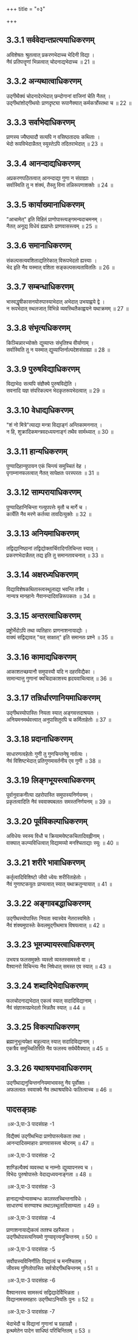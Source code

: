 +++
title = "०३"

+++
## 3.3.1 सर्ववेदान्तप्रत्ययाधिकरणम्

अविशेषतः श्रुतत्वात् प्रकरणभेदाच्च भेदिनी विद्या ।  
नैवं प्रतिपत्तॄणां भिन्नत्वात् चोदनाद्यभेदाच्च ॥ 21 ॥

## 3.3.2 अन्यथात्वाधिकरणम्

उद्गीथैक्यं चोदनादेरभेदात् छन्दोगानां वाजिनां चेति नैतत् ।  
उद्गीथांशोद्गीथयोः प्राणदृष्ट्या रूपानैक्यात् कर्मकर्त्रोस्तथा च ॥ 22 ॥

## 3.3.3 सर्वाभेदाधिकरणम्

प्राणस्य ज्यैष्ठ्यादौ सत्यपि न वसिष्ठतादयः कथिताः ।  
भेदो रूपविभेदान्नैतत् स्युस्तेऽपि तदितराभेदात् ॥ 23 ॥

## 3.3.4 आनन्दाद्यधिकरणम्

अप्रकरणपठितत्वात् आनन्दाद्या गुणा न संग्राह्याः ।  
सर्वास्विति तु न शंक्यं, तैस्तु विना तन्निरूपणाशक्तेः ॥ 24 ॥

## 3.3.5 कार्याख्यानाधिकरणम्

"आचामेत्" इति विहितं प्राणोपास्त्यङ्गमन्यदाचमनम् ।  
नैतत् अनूद्य विधेयं ह्यप्राप्तेः प्राणवासस्त्वम् ॥ 25 ॥

## 3.3.6 समानाधिकरणम्

संकल्पसत्यवशिताद्यतिरेकात् विरूपभेदतो ह्यस्याः ।  
भेद इति नैव यस्मात् वशिता सङ्कल्पसत्यताविततिः ॥ 26 ॥

## 3.3.7 सम्बन्धाधिकरणम्

भास्वद्धृषीकासनयोरुपास्याभेदात् अभेदात् उभयाह्वये द्वे ।  
न रूपभेदात् स्थलजात् विभिन्ने व्यवस्थितैकाह्वयने यथाक्रमम् ॥ 27 ॥

## 3.3.8 संभृत्यधिकरणम्

किञ्चिन्नारभ्योक्तेः द्युव्याप्तः संभृतिश्च वीर्याणाम् ।  
सर्वास्विति तु न यस्मात् द्युव्याप्तिर्नाल्पदेशसंग्राह्या ॥ 28 ॥

## 3.3.9 पुरुषविद्याधिकरणम्

विद्याभेदः सत्यपि संज्ञैक्ये पुरुषविद्येति ।  
सवनादि यज्ञ संपरिकल्पन भेदकृतरूपभेदत्वात् ॥ 29 ॥

## 3.3.10 वेधाद्यधिकरणम्

"शं नो मित्रे"त्याद्या मन्त्रा विद्याङ्गं अन्तिकामननात् ।  
न हि, शुक्रादिकमन्त्रवदध्ययनाङ्गं तथैव सार्मथ्यात् ॥ 30 ॥

## 3.3.11 हान्यधिकरणम्

पुण्यादिहान्युपायन एकं चिन्त्यं समुच्चितं वेह ।  
पृगाम्नानफलत्वात् नैतत् सापेक्षतः परस्परतः ॥ 31 ॥

## 3.3.12 साम्परायाधिकरणम्

पुण्यादिहानिचिन्ता गत्युपपत्तेः मृतौ च मार्गे च ।  
कार्येति नैव मरणे कर्तव्या तावदित्युक्तेः ॥ 32 ॥

## 3.3.13 अनियमाधिकरणम्

तद्विद्यानिष्ठानां तद्विद्योक्तार्चिरादिगतिचिन्ता स्यात् ।  
प्रकरणभेदान्नैतत् तद्य इति तु समानतावचनात् ॥ 33 ॥

## 3.3.14 अक्षरध्यधिकरणम्

विद्याविशेषकथितास्त्वस्थूलाद्या भवन्ति तत्रैव ।  
नान्यत्र मानहानेः नैवानन्दादिवन्निरूपकतः ॥ 34 ॥

## 3.3.15 अन्तरत्वाधिकरणम्

प्रष्ट्रोर्भेदोऽपि तथा व्यतिहारः प्राणनाशनायाद्योः ।  
वाक्यं सद्विद्यावत् "यत् साक्षात्" इति समानतः प्रश्ने ॥ 35 ॥

## 3.3.16 कामाद्यधिकरणम्

आकाशतच्छयानौ समुपास्यौ यदि न दहरविद्यैका ।  
सामान्यात्तु गुणानां क्वचिदाकाशस्य हृदयवाचित्वात् ॥ 36 ॥

## 3.3.17 तन्निर्धारणानियमाधिकरणम्

उद्गीथस्योपास्तिः नियता स्यात् अङ्गवत्तदाश्रयतः ।  
अनियमनमर्थवत्त्वात् अनुपासितुरपि च कर्मिताहेतोः ॥ 37 ॥

## 3.3.18 प्रदानाधिकरणम्

साधारणत्वहेतोः गुणी तु गुणचिन्तनेषु नार्वत्यः ।  
नैवं विशिष्टभेदात् प्रतिगुणमावर्तनीय एव गुणी ॥ 38 ॥

## 3.3.19 लिङ्गभूयस्त्वाधिकरणम्

पूर्वानुवाकनीत्या दहरोपास्ति समुपास्यनिर्णयनम् ।  
प्रकृतत्वादिति नैवं स्ववाक्यबलतः समस्तनिर्णयनम् ॥ 39 ॥

## 3.3.20 पूर्वविकल्पाधिकरणम्

अविधेयः स्वस्य विधौ च क्रियामयेष्टकचितादिवह्नीनाम् ।  
वाक्यात् कल्प्यविधित्वात् विद्यामय्यो मनश्चिताद्याः स्युः ॥ 40 ॥

## 3.3.21 शरीरे भावाधिकरणम्

कर्तृत्वादिविशिष्टो जीवो ध्येयः शरीरिताहेतोः ।  
नैवं गुणाष्टकयुतः प्राप्यत्वात् स्यात् यथाक्रतुन्यायात् ॥ 41 ॥

## 3.3.22 अङ्गावबद्धाधिकरणम्

उद्गीथस्योपास्तिः नियता स्वास्वेव नेतरास्वमितेः ।  
नैवं शंक्यमुपास्तेः केवलमुद्गीथमात्र विषयत्वात् ॥ 42 ॥

## 3.3.23 भूमज्यायस्त्वाधिकरणम्

उभयत्र फलसमुक्तेः व्यस्तो व्यस्तस्समस्तो वा ।  
वैश्वानरो विचिन्त्यः नैव निषेधात् समस्त एव स्यात् ॥ 43 ॥

## 3.3.24 शब्दादिभेदाधिकरणम्

फलचोदनाद्यभेदात् एकत्वं स्यात् सदादिविद्यानाम् ।  
नैवं संज्ञारूपप्रभेदतो भिन्नतैव स्यात् ॥ 44 ॥

## 3.3.25 विकल्पाधिकरणम्

ब्रह्मानुभूत्यपेक्षा बाहुल्यात् स्यात् सदादिविद्यानाम् ।  
एकत्रैव समुच्चितिरिति नैव फलस्य सर्वथैवैक्यात् ॥ 45 ॥

## 3.3.26 यथाश्रयभावाधिकरणम्

उद्गीथाद्यनुचिन्तननियमाभावस्तु नैव पूर्वोक्तः ।  
अफलत्वतः स्ववाक्ये नैव तथाश्रयविधेः फलित्वाच्च ॥ 46 ॥

## पादसङ्ग्रहः
॥अ-3,पा-3 पादसंग्रहः -1

विद्यैक्यं उद्गीथभिदा प्राणोपास्त्येकता तथा ।  
आनन्दादिसमाहारः प्राणवासस्त्व चोदनम् ॥ 47 ॥

॥अ-3,पा-3 पादसंग्रहः -2

शाण्डिल्यैक्यं व्यवस्था च नाम्नोः द्युव्यापनस्य च ।  
विभेदः पुरुषोपास्तेः वेदाद्यध्ययनाङ्गता ॥ 48 ॥

॥अ-3,पा-3 पादसंग्रहः -3

हानाद्यन्योन्यसम्बन्धः कालस्तच्चिन्तनाविधेः ।  
साधारण्यं सरण्याश्च तथाऽस्थूलादिसाम्यता ॥ 49 ॥

॥अ-3,पा-3 पादसंग्रहः -4

प्राणाशनायाद्येकत्वं ततश्च दहरैकता ।  
उद्गीथोपास्त्यनियमो गुण्यावृत्त्यनुचिन्तनम् ॥ 50 ॥

॥अ-3,पा-3 पादसंग्रहः -5

सर्वोपास्यविनिर्णीतिः विद्यात्वं च मनश्चिताम् ।  
जीवस्य गुणितोपास्तिः सर्वत्रोद्गीथचिन्तनम् ॥ 51 ॥

॥अ-3,पा-3 पादसंग्रहः -6

वैश्वानरस्य सामस्त्यं सद्विद्यादेर्विभिन्नता ।  
विद्यानामसमाहारः उद्गीथाऽनियतिः पुनः ॥ 52 ॥

॥अ-3,पा-3 पादसंग्रहः -7

भेदाभेदौ च विद्यानां गुणानां च ग्रहाग्रहौ ।  
इत्थमेतेन पादेन साधिष्ठं परिचिन्तितम् ॥ 53 ॥

